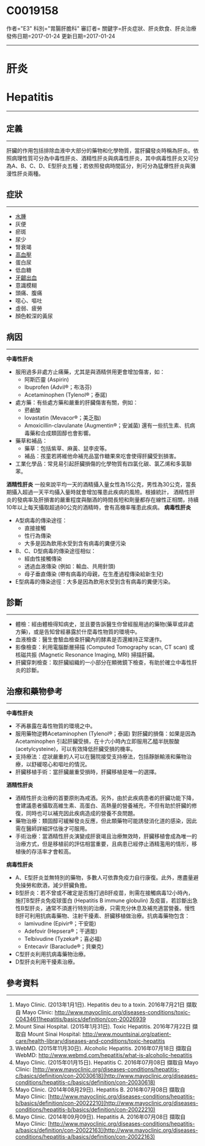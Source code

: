 # C0019158
作者="E3"
科別="胃腸肝膽科"
審訂者=
關鍵字=肝炎症狀、肝炎飲食、肝炎治療
發佈日期=2017-01-24
更新日期=2017-01-24

----------
# 肝炎
# Hepatitis
----------
## 定義
----------

肝臟的作用包括排除血液中大部分的藥物和化學物質，當肝臟發炎時稱為肝炎。依照病理性質可分為中毒性肝炎、酒精性肝炎與病毒性肝炎，其中病毒性肝炎又可分為A、B、C、D、E型肝炎五種；若依照發病時間區分，則可分為猛爆性肝炎與瀰漫性肝炎兩種。

## 症狀
----------
- [水腫](C0013604)
- 灰便
- 瘀斑
- 尿少
- 腎衰竭
- [高血壓](C3843080)
- 蛋白尿
- 低血糖
- [牙齦出血](C0017565)
- 意識模糊
- 頭痛、腹痛
- 噁心、嘔吐
- 虛弱、疲勞
- 顏色較深的黃尿
## 病因
----------

**中毒性肝炎**

- 服用過多非處方止痛藥，尤其是與酒精併用更會增加傷害，如：
  - 阿斯匹靈 (Aspirin)
  - Ibuprofen (Advil®；布洛芬) 
  - Acetaminophen (Tylenol®；泰諾)
- 處方藥：有些處方藥和嚴重的肝臟傷害有關，例如：
  - 菸鹼酸
  - lovastatin (Mevacor®；美乏脂) 
  - Amoxicillin-clavulanate (Augmentin®；安滅菌)
  還有一些抗生素、抗病毒藥和合成類固醇也會影響。
- 藥草和補品：
  - 藥草：包括紫草、麻黃、鼠李皮等。
  - 補品：孩童若將維他命補充品當作糖果來吃會使得肝臟受到損害。
- 工業化學品：常見易引起肝臟損傷的化學物質有四氯化碳、氯乙烯和多氯聯苯。

**酒精性肝炎**
一般來說平均一天的酒精攝入量女性為15公克，男性為30公克，當長期攝入超過一天平均攝入量時就會增加罹患此疾病的風險。根據統計， 酒精性肝炎的發病率及肝損害的嚴重程度與酗酒的時間長短和劑量都存在線性正相關，持續10年以上每天攝取超過80公克的酒精時，會有高機率罹患此疾病。
**病毒性肝炎**

- A型病毒的傳染途徑：
  - 直接接觸
  - 性行為傳染
  - 大多是因為飲用水受到含有病毒的糞便污染
- B、C、D型病毒的傳染途徑相似：
  - 經由性接觸傳染
  - 透過血液傳染 (例如：輸血、共用針頭)
  - 母子垂直傳染 (帶有病毒的母親，在生產過程傳染給新生兒)
- E型病毒的傳染途徑：大多是因為飲用水受到含有病毒的糞便污染。
## 診斷
----------
- 體檢：經由體檢得知病史，並且要告訴醫生你曾經服用過的藥物(藥草或非處方藥)，或是告知曾經暴露於什麼毒性物質的環境中。
- 血液檢查：醫生會驗血檢查肝臟內的酵素是否還維持正常運作。
- 影像檢查：利用電腦斷層掃描 (Computed Tomography scan, CT scan) 或核磁共振 (Magnetic Resonance Imaging, MRI) 掃描肝臟。
- 肝臟穿刺檢查：取肝臟組織的一小部分在顯微鏡下檢查，有助於確立中毒性肝炎的診斷。
## 治療和藥物參考
----------

**中毒性肝炎**

- 不再暴露在毒性物質的環境之中。
- 服用藥物逆轉Acetaminophen (Tylenol®；泰諾) 對肝臟的損傷：如果是因為Acetaminophen 引起肝臟受損，在十六小時內立即服用乙醯半胱胺酸 (acetylcysteine)，可以有效降低肝臟受損的機率。
- 支持療法：症狀嚴重的人可以在醫院接受支持療法，包括靜脈輸液和藥物治療，以舒緩噁心和嘔吐的情況。
- 肝臟移植手術：當肝臟嚴重受損時，肝臟移植是唯一的選擇。

**酒精性肝炎**

- 酒精性肝炎治療的首要原則為戒酒。另外，由於此疾病患者的肝臟功能下降，會建議患者攝取高維生素、高蛋白、高熱量的營養補充，不但有助於肝臟的修復，同時也可以補充因此疾病造成的營養不良問題。
- 藥物治療：類固醇可緩解發炎反應，但此類藥物可能誘發消化道的感染，因此需在醫師詳細評估後才可服用。
- 手術治療：當酒精性肝炎演變成肝衰竭且治療無效時，肝臟移植會成為唯一的治療方式，但是移植前的評估相當重要，且病患已經停止酒精濫用的情形，移植後的存活率才會較高。

**病毒性肝炎**

- A、E型肝炎並無特別的藥物，多數人可依靠免疫力自行康復。此外，應盡量避免操勞和飲酒，減少肝臟負擔。
- B型肝炎：若不曾或不確定是否施打過B肝疫苗，則需在接觸病毒12小時內，施打B型肝炎免疫球蛋白 (Hepatitis B immune globulin) 及疫苗，若診斷出急性B型肝炎，通常不須進行特別的治療，只需充分休息及補充適當營養。慢性B肝可利用抗病毒藥物、注射干擾素、肝臟移植做治療。抗病毒藥物包含：
  - lamivudine (Epivir®；干安能)
  - Adefovir (Hepsera®；干適能)
  - Telbivudine (Tyzeka®；喜必福) 
  - Entecavir (Baraclude®；貝樂克)
- C型肝炎利用抗病毒藥物治療。
- D型肝炎利用干擾素治療。
## 參考資料
----------
1. Mayo Clinic. (2013年1月1日). Hepatitis deu to a toxin. 2016年7月21日 擷取自 Mayo Clinic: 
  http://www.mayoclinic.org/diseases-conditions/toxic-C0434611hepatitis/basics/definition/con-20026939
2. Mount Sinai Hospital. (2015年1月31日). Toxic Hepatitis. 2016年7月22日 擷取自 Mount Sinai Hospital: 
  http://www.mountsinai.org/patient-care/health-library/diseases-and-conditions/toxic-hepatitis
3. WebMD. (2015年11月30日). Alcoholic Hepatitis. 2016年07月18日 擷取自 WebMD:
  http://www.webmd.com/hepatitis/what-is-alcoholic-hepatitis
4. Mayo Clinic. (2015年01月15日). Hepatitis C. 2016年07月08日 擷取自 Mayo Clinic:
  [http://www.mayoclinic.org/diseases-conditions/hepatitis-c/basics/definition/con-20030618](http://www.mayoclinic.org/diseases-conditions/hepatitis-c/basics/definition/con-20030618)
5. Mayo Clinic. (2014年08月29日). Hepatitis B. 2016年07月08日 擷取自 Mayo Clinic:
  [http://www.mayoclinic.org/diseases-conditions/hepatitis-b/basics/definition/con-20022210](http://www.mayoclinic.org/diseases-conditions/hepatitis-b/basics/definition/con-20022210)
6. Mayo Clinic. (2014年09月09日). Hepatitis A. 2016年07月08日 擷取自 Mayo Clinic:
  [http://www.mayoclinic.org/diseases-conditions/hepatitis-a/basics/definition/con-20022163](http://www.mayoclinic.org/diseases-conditions/hepatitis-a/basics/definition/con-20022163)

